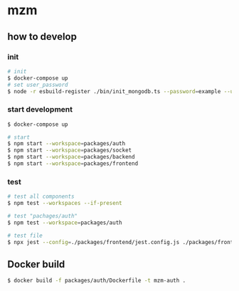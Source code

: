# mzm

## how to develop

### init

```bash
# init
$ docker-compose up
# set user_password
$ node -r esbuild-register ./bin/init_mongodb.ts --password=example --user=mzm --user_password={{user_password}}
```

### start development

```bash
$ docker-compose up

# start
$ npm start --workspace=packages/auth
$ npm start --workspace=packages/socket
$ npm start --workspace=packages/backend
$ npm start --workspace=packages/frontend
```

### test

```bash
# test all components
$ npm test --workspaces --if-present

# test "pachages/auth"
$ npm test --workspace=packages/auth

# test file
$ npx jest --config=./packages/frontend/jest.config.js ./packages/frontend/src/worker/markdown.test.ts
```

## Docker build

```bash
$ docker build -f packages/auth/Dockerfile -t mzm-auth .
```